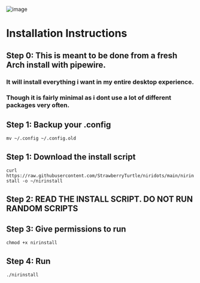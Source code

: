 ![image](https://github.com/user-attachments/assets/52e21de9-0a2f-460b-acfa-3963207f5460)



# Installation Instructions


## Step 0: This is meant to be done from a fresh Arch install with pipewire. 
### It will install everything i want in my entire desktop experience. 
### Though it is fairly minimal as i dont use a lot of different packages very often.


## Step 1: Backup your .config
```mv ~/.config ~/.config.old```


## Step 1: Download the install script
```curl https://raw.githubusercontent.com/StrawberryTurtle/niridots/main/nirinstall -o ~/nirinstall```


## Step 2: READ THE INSTALL SCRIPT. DO NOT RUN RANDOM SCRIPTS


## Step 3: Give permissions to run
```chmod +x nirinstall```


## Step 4: Run
```./nirinstall```
